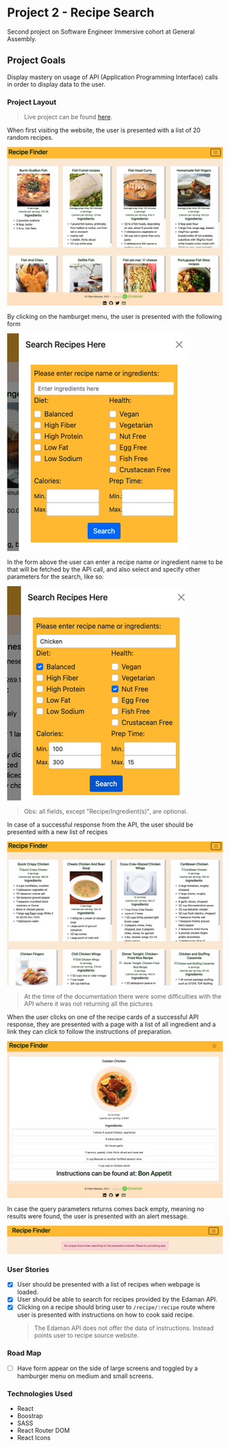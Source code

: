 # Project 2 - Recipe Search

Second project on Software Engineer Immersive cohort at General Assembly.

## Project Goals

Display mastery on usage of API (Application Programming Interface) calls in order to display data to the user.

### Project Layout

> Live project can be found [here](https://fm-recipe-finder.herokuapp.com/).

When first visiting the website, the user is presented with a list of 20 random recipes.

![Website home page](Documentation-Pic1.png)

By clicking on the hamburget menu, the user is presented with the following form

![Form](Documentation-Pic2.png)

In the form above the user can enter a recipe name or ingredient name to be that will be fetched by the API call, and also select and specify other parameters for the search, like so:

![Form filled](Documentation-Pic3.png)

> Obs: all fields, except "Recipe/Ingredient(s)", are optional.

In case of a successful response from the API, the user should be presented with a new list of recipes

![New API response](Documentation-Pic4.png)

> At the time of the documentation there were some difficulties with the API where it was not returning all the pictures

When the user clicks on one of the recipe cards of a successful API response, they are presented with a page with a list of all ingredient and a link they can click to follow the instructions of preparation.

![Recipe Page](Documentation-Pic6.png)

In case the query parameters returns comes back empty, meaning no results were found, the user is presented with an alert message.

![Alert message](Documentation-Pic5.png)

### User Stories

- [x] User should be presented with a list of recipes when webpage is loaded.
- [x] User should be able to search for recipes provided by the Edaman API.
- [x] Clicking on a recipe should bring user to `/recipe/:recipe` route where user is presented with instructions on how to cook said recipe.
  > The Edaman API does not offer the data of instructions. Instead points user to recipe source website.

### Road Map

- [ ] Have form appear on the side of large screens and toggled by a hamburger menu on medium and small screens.

### Technologies Used

- React
- Boostrap
- SASS
- React Router DOM
- React Icons
